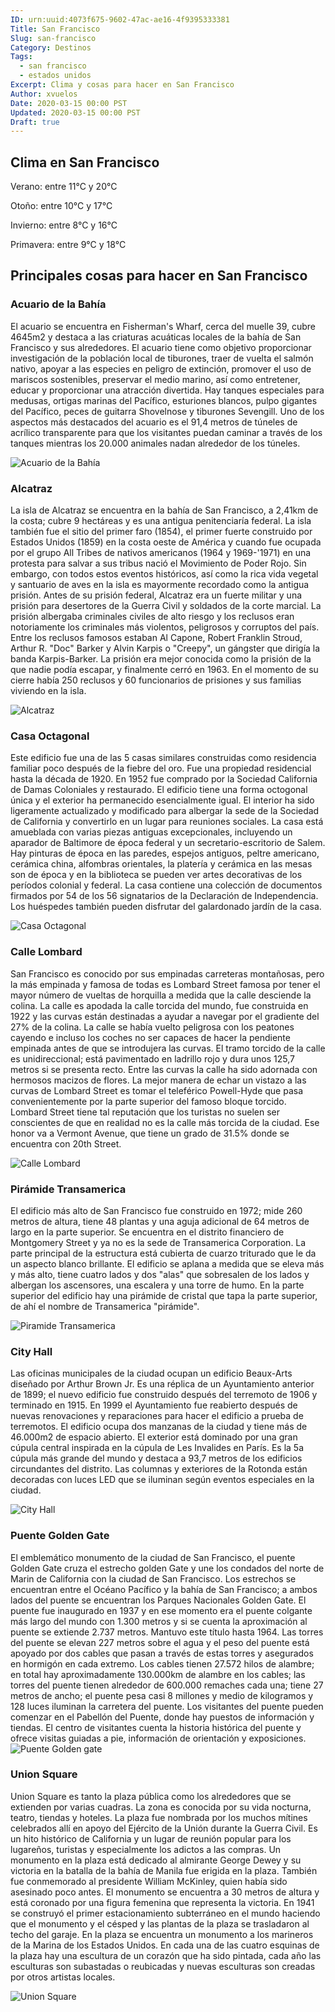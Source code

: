 ```yaml
---
ID: urn:uuid:4073f675-9602-47ac-ae16-4f9395333381
Title: San Francisco
Slug: san-francisco
Category: Destinos
Tags:
  - san francisco
  - estados unidos
Excerpt: Clima y cosas para hacer en San Francisco
Author: xvuelos
Date: 2020-03-15 00:00 PST
Updated: 2020-03-15 00:00 PST
Draft: true
---
```

 
## Clima en San Francisco
Verano: entre 11°C y 20°C
 
Otoño: entre 10°C y 17°C
 
Invierno: entre 8°C y 16°C
 
Primavera: entre 9°C y 18°C
 
## Principales cosas para hacer en San Francisco
 
### Acuario de la Bahía 
El acuario se encuentra en Fisherman's Wharf, cerca del muelle 39, cubre 4645m2 y destaca a las criaturas acuáticas locales de la bahía de San Francisco y sus alrededores. El acuario tiene como objetivo proporcionar investigación de la población local de tiburones, traer de vuelta el salmón nativo, apoyar a las especies en peligro de extinción, promover el uso de mariscos sostenibles, preservar el medio marino, así como entretener, educar y proporcionar una atracción divertida.
Hay tanques especiales para medusas, ortigas marinas del Pacífico, esturiones blancos, pulpo gigantes del Pacífico, peces de guitarra Shovelnose y tiburones Sevengill. Uno de los aspectos más destacados del acuario es el 91,4 metros de túneles de acrílico transparente para que los visitantes puedan caminar a través de los tanques mientras los 20.000 animales nadan alrededor de los túneles. 
 
![Acuario de la Bahía](https://images.unsplash.com/photo-1562445927-bdd32a655213?w=640)
 
### Alcatraz
La isla de Alcatraz se encuentra en la bahía de San Francisco, a 2,41km de la costa; cubre 9 hectáreas y es una antigua penitenciaría federal. La isla también fue el sitio del primer faro (1854), el primer fuerte construido por Estados Unidos (1859) en la costa oeste de América y cuando fue ocupada por el grupo All Tribes de nativos americanos (1964 y 1969-'1971) en una protesta para salvar a sus tribus nació el Movimiento de Poder Rojo. Sin embargo, con todos estos eventos históricos, así como la rica vida vegetal y santuario de aves en la isla es mayormente recordado como la antigua prisión.
Antes de su prisión federal, Alcatraz era un fuerte militar y una prisión para desertores de la Guerra Civil y soldados de la corte marcial. La prisión albergaba criminales civiles de alto riesgo y los reclusos eran notoriamente los criminales más violentos, peligrosos y corruptos del país.  Entre los reclusos famosos estaban Al Capone, Robert Franklin Stroud, Arthur R. "Doc" Barker y Alvin Karpis o "Creepy", un gángster que dirigía la banda Karpis-Barker. La prisión era mejor conocida como la prisión de la que nadie podía escapar, y finalmente cerró en 1963. En el momento de su cierre había 250 reclusos y 60 funcionarios de prisiones y sus familias viviendo en la isla.
 
 
![Alcatraz](https://images.unsplash.com/photo-1501596224950-a41402fbc362?w=640)
 
### Casa Octagonal
Este edificio fue una de las 5 casas similares construidas como residencia familiar poco después de la fiebre del oro. Fue una propiedad residencial hasta la década de 1920. En 1952 fue comprado por la Sociedad California de Damas Coloniales y restaurado. El edificio tiene una forma octogonal única y el exterior ha permanecido esencialmente igual. El interior ha sido ligeramente actualizado y modificado para albergar la sede de la Sociedad de California y convertirlo en un lugar para reuniones sociales.
La casa está amueblada con varias piezas antiguas excepcionales, incluyendo un aparador de Baltimore de época federal y un secretario-escritorio de Salem. Hay pinturas de época en las paredes, espejos antiguos, peltre americano, cerámica china, alfombras orientales, la platería y cerámica en las mesas son de época y en la biblioteca se pueden ver artes decorativas de los períodos colonial y federal. La casa contiene una colección de documentos firmados por 54 de los 56 signatarios de la Declaración de Independencia. Los huéspedes también pueden disfrutar del galardonado jardín de la casa. 
 
 
![Casa Octagonal](https://images.unsplash.com/photo-1503710683168-b58707681b9c?w=640)
 
### Calle Lombard
San Francisco es conocido por sus empinadas carreteras montañosas, pero la más empinada y famosa de todas es Lombard Street famosa por tener el mayor número de vueltas de horquilla a medida que la calle desciende la colina. La calle es apodada la calle torcida del mundo, fue construida en 1922 y las curvas están destinadas a ayudar a navegar por el gradiente del 27% de la colina. La calle se había vuelto peligrosa con los peatones cayendo e incluso los coches no ser capaces de hacer la pendiente empinada antes de que se introdujera las curvas.  El tramo torcido de la calle es unidireccional; está pavimentado en ladrillo rojo y dura unos 125,7 metros si se presenta recto. Entre las curvas la calle ha sido adornada con hermosos macizos de flores. La mejor manera de echar un vistazo a las curvas de Lombard Street es tomar el teleférico Powell-Hyde que pasa convenientemente por la parte superior del famoso bloque torcido. Lombard Street tiene tal reputación que los turistas no suelen ser conscientes de que en realidad no es la calle más torcida de la ciudad. Ese honor va a Vermont Avenue, que tiene un grado de 31.5% donde se encuentra con 20th Street.
 
![Calle Lombard](https://images.unsplash.com/photo-1602730307445-03a827d3f975?w=640)
 
### Pirámide Transamerica
El edificio más alto de San Francisco fue construido en 1972; mide 260 metros de altura, tiene 48 plantas y una aguja adicional de 64 metros de largo en la parte superior. Se encuentra en el distrito financiero de Montgomery Street y ya no es la sede de Transamerica Corporation. La parte principal de la estructura está cubierta de cuarzo triturado que le da un aspecto blanco brillante. El edificio se aplana a medida que se eleva más y más alto, tiene cuatro lados y dos "alas" que sobresalen de los lados y albergan los ascensores, una escalera y una torre de humo. En la parte superior del edificio hay una pirámide de cristal que tapa la parte superior, de ahí el nombre de Transamerica "pirámide".   
 
![Piramide Transamerica](https://images.unsplash.com/photo-1537574498604-aa478ccb771c?w=640)
 
### City Hall
Las oficinas municipales de la ciudad ocupan un edificio Beaux-Arts diseñado por Arthur Brown Jr. Es una réplica de un Ayuntamiento anterior de 1899; el nuevo edificio fue construido después del terremoto de 1906 y terminado en 1915. En 1999 el Ayuntamiento fue reabierto después de nuevas renovaciones y reparaciones para hacer el edificio a prueba de terremotos. El edificio ocupa dos manzanas de la ciudad y tiene más de 46.000m2 de espacio abierto. El exterior está dominado por una gran cúpula central inspirada en la cúpula de Les Invalides en París. Es la 5a cúpula más grande del mundo y destaca a 93,7 metros de los edificios circundantes del distrito. Las columnas y exteriores de la Rotonda están decoradas con luces LED que se iluminan según eventos especiales en la ciudad. 
 
![City Hall](https://images.unsplash.com/photo-1602263922073-43fc7801a00b?w=640)


### Puente Golden Gate
El emblemático monumento de la ciudad de San Francisco, el puente Golden Gate cruza el estrecho golden Gate y une los condados del norte de Marin de California con la ciudad de San Francisco. Los estrechos se encuentran entre el Océano Pacífico y la bahía de San Francisco; a ambos lados del puente se encuentran los Parques Nacionales Golden Gate. El puente fue inaugurado en 1937 y en ese momento era el puente colgante más largo del mundo con 1.300 metros y si se cuenta la aproximación al puente se extiende 2.737 metros. Mantuvo este título hasta 1964. Las torres del puente se elevan 227 metros sobre el agua y el peso del puente está apoyado por dos cables que pasan a través de estas torres y asegurados en hormigón en cada extremo. Los cables tienen 27.572 hilos de alambre; en total hay aproximadamente 130.000km de alambre en los cables; las torres del puente tienen alrededor de 600.000 remaches cada una; tiene 27 metros de ancho; el puente pesa casi 8 millones y medio de kilogramos y 128 luces iluminan la carretera del puente. Los visitantes del puente pueden comenzar en el Pabellón del Puente, donde hay puestos de información y tiendas. El centro de visitantes cuenta la historia histórica del puente y ofrece visitas guiadas a pie, información de orientación y exposiciones.
![Puente Golden gate](./san-francisco-puente-golden-gate.jpg)
 
### Union Square
Union Square es tanto la plaza pública como los alrededores que se extienden por varias cuadras. La zona es conocida por su vida nocturna, teatro, tiendas y hoteles. La plaza fue nombrada por los muchos mítines celebrados allí en apoyo del Ejército de la Unión durante la Guerra Civil. Es un hito histórico de California y un lugar de reunión popular para los lugareños, turistas y especialmente los adictos a las compras.
Un monumento en la plaza está dedicado al almirante George Dewey y su victoria en la batalla de la bahía de Manila fue erigida en la plaza. También fue conmemorado al presidente William McKinley, quien había sido asesinado poco antes. El monumento se encuentra a 30 metros de altura y está coronado por una figura femenina que representa la victoria. En 1941 se construyó el primer estacionamiento subterráneo en el mundo haciendo que el monumento y el césped y las plantas de la plaza se trasladaron al techo del garaje. En la plaza se encuentra un monumento a los marineros de la Marina de los Estados Unidos. En cada una de las cuatro esquinas de la plaza hay una escultura de un corazón que ha sido pintada, cada año las esculturas son subastadas o reubicadas y nuevas esculturas son creadas por otros artistas locales.
 
![Union Square](https://images.unsplash.com/photo-1522586301611-8f02bf752230?w=640)
